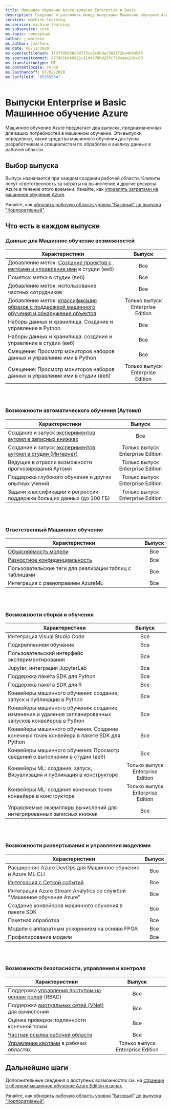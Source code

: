 ```yaml
---
title: Машинное обучение Azure выпуски Enterprise и Basic
description: Сведения о различиях между выпусками Машинное обучение Azure.
services: machine-learning
ms.service: machine-learning
ms.subservice: core
ms.topic: conceptual
author: j-martens
ms.author: jmartens
ms.date: 06/11/2020
ms.openlocfilehash: 173ff8b638c40773ca2c4bdac5021f2ea4b84549
ms.sourcegitcommit: 877491bd46921c11dd478bd25fc718ceee2dcc08
ms.translationtype: MT
ms.contentlocale: ru-RU
ms.lasthandoff: 07/02/2020
ms.locfileid: "85555534"
---
```

# <a name="enterprise-and-basic-editions-of-azure-machine-learning"></a>Выпуски Enterprise и Basic Машинное обучение Azure 

Машинное обучение Azure предлагает два выпуска, предназначенных для ваших потребностей в машинном обучении. Эти выпуски определяют, какие средства машинного обучения доступны разработчикам и специалистам по обработке и анализу данных в рабочей области.

## <a name="choose-an-edition"></a>Выбор выпуска

Выпуск назначается при каждом создании рабочей области. Клиенты несут ответственность за затраты на вычисление и другие ресурсы Azure в течение этого времени. Узнайте, как [управлять затратами на машинное обучение Azure](concept-plan-manage-cost.md).

Узнайте, как [обновить рабочую область уровня "Базовый" до выпуска "Корпоративный"](how-to-manage-workspace.md#upgrade). 

## <a name="whats-in-each-edition"></a>Что есть в каждом выпуске

### <a name="data-for-machine-learning-capabilities"></a>Данные для Машинное обучение возможностей  

| Характеристики                     | Выпуск                 |
|------------------------------------------------------------------------------------|:-----------:|
| Добавление меток: [Создание проектов с метками и управление ими](tutorial-labeling.md) в студии (веб)                                                | Все                     |
| Пометка: метка в студии (веб)                                    | Все                     |
| Добавление меток: использование частных сотрудников                               | Все                     |
| Добавление меток: [классификация образов с поддержкой машинного обучения и обнаружение объектов](how-to-label-images.md)                  | Только выпуск Enterprise Edition |
| Наборы данных и хранилища. Создание и управление в Python                       | Все                     |
| Наборы данных и хранилища: создание и управление в студии (веб)                         | Все                     |
| Смещение: Просмотр мониторов наборов данных и управление ими в Python                           | Все                     |
| Смещение: Просмотр мониторов наборов данных и управление ими в студии (веб)                            | Только выпуск Enterprise Edition |


<br/>
<br/>

### <a name="automated-training-capabilities-automl"></a>Возможности автоматического обучения (Аутомл)

| Характеристики    | Выпуск                 |
|------------------------------------------------------------------------------------|:-----------:|
| Создание и запуск [экспериментов аутомл в записных книжках](how-to-configure-auto-train.md)               | Все                     |
| Создание и запуск [экспериментов аутомл в студии (Интернет)](how-to-use-automated-ml-for-ml-models.md)   | Только выпуск Enterprise Edition |
| Ведущие в отрасли возможности прогнозирования Аутомл             | Только выпуск Enterprise Edition |
| Поддержка глубокого обучения и других опытных учений | Только выпуск Enterprise Edition |
| Задачи классификации и регрессии поддержки больших данных (до 100 ГБ)                     | Только выпуск Enterprise Edition |


<br/>
<br/>

### <a name="responsible-machine-learning"></a>Ответственный Машинное обучение

| Характеристики    | Выпуск                 |
|------------------------------------------------------------------------------------|:-----------:|
| [Объясняемость модели](how-to-machine-learning-interpretability-automl.md)                                              | Все                     |
| [Разностное конфиденциальность](how-to-differential-privacy.md)                          | Все                     |
| Пользовательские теги для реализации таблиц с таблицами    | Все                     |
| Интеграция с равноправием AzureML                                      | Все                     |

<br/>
<br/>


### <a name="build-and-train-capabilities"></a>Возможности сборки и обучения

| Характеристики    | Выпуск                 |
|------------------------------------------------------------------------------------|:-----------:|
| Интеграция Visual Studio Code                                                     | Все                     |
| Подкреплением обучение                                                             | Все                     |
| Пользовательский интерфейс экспериментирования                                                                 | Все                     |
| Jupyter, интеграция JupyterLab                                                    | Все                     |
| Поддержка пакета SDK для Python                                                                 | Все                     |
| Поддержка пакета SDK для R                                                                      | Все                     |
| Конвейеры машинного обучения: создание, запуск и публикация в Python                           | Все                     |
| Конвейеры машинного обучения: создание, изменение и удаление запланированных запусков конвейеров в Python| Все                     |
| Конвейеры машинного обучения. Создание конечных точек конвейера в пакете SDK для Python                                   | Все                     |
| Конвейеры машинного обучения: Просмотр сведений о выполнении в студии (веб)                                              | Все                     |
| Конвейеры ML: создание, запуск, Визуализация и публикация в конструкторе                  | Только выпуск Enterprise Edition |
| Конвейеры ML: создание конечных точек конвейера в конструкторе | Только выпуск Enterprise Edition |
| Управляемые экземпляры вычислений для интегрированных записных книжек                                 | Все                     |


<br/>
<br/>

### <a name="deployment-and-model-management-capabilities"></a>Возможности развертывания и управления моделями

| Характеристики                            | Выпуск                 |
|------------------------------------------------------------------------------------|:-----------:|
| Расширение Azure DevOps для Машинное обучение и Azure ML CLI                 | Все                     |
| [Интеграция с Сеткой событий](how-to-use-event-grid.md)                                                             | Все                     |
| Интеграция Azure Stream Analytics со службой "Машинное обучение Azure"                       | Все                     |
| Создание конвейеров машинного обучения в пакете SDK                                                         | Все                     |
| Пакетная обработка                                                                  | Все                     |
| Модели с аппаратным ускорением на основе FPGA                                             | Все                     |
| Профилирование модели                                                                    | Все                     |

<br/>
<br/>

### <a name="security-governance-and-control-capabilities"></a>Возможности безопасности, управления и контроля

| Характеристики     | Выпуск                 |
|------------------------------------------------------------------------------------|:-----------:|
| Поддержка [управления доступом на основе ролей](how-to-assign-roles.md) (RBAC)                                           | Все                     |
| Поддержка [виртуальных сетей (VNet)](how-to-enable-virtual-network.md) для вычислений                                         | Все                     |
| Оценка проверки подлинности конечной точки                                                    | Все                     |
| [Частная ссылка рабочей области](how-to-configure-private-link.md)                                                            | Все                     |
| [Управление квотами](how-to-manage-quotas.md) в рабочих областях                                                 | Только выпуск Enterprise Edition |

## <a name="next-steps"></a>Дальнейшие шаги

Дополнительные сведения о доступных возможностях см. на [странице с обзором машинное обучение Azure Edition и ценах](https://azure.microsoft.com/pricing/details/machine-learning/). 

Узнайте, как [обновить рабочую область уровня "Базовый" до выпуска "Корпоративный"](how-to-manage-workspace.md#upgrade). 
